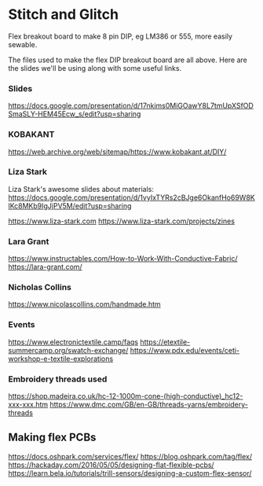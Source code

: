 # Stitch and Glitch

Flex breakout board to make 8 pin DIP, eg LM386 or 555, more easily sewable.

The files used to make the flex DIP breakout board are all above. Here are the slides we'll be using along with some useful links.

### Slides

https://docs.google.com/presentation/d/17nkims0MiGOawY8L7tmUpXSfODSmaSLY-HEM45Ecw_s/edit?usp=sharing

### KOBAKANT

https://web.archive.org/web/sitemap/https://www.kobakant.at/DIY/

### Liza Stark

Liza Stark's awesome slides about materials: https://docs.google.com/presentation/d/1vyIxTYRs2cBJge6OkanfHo69W8KlKc8MKb9IgJjPV5M/edit?usp=sharing

https://www.liza-stark.com
https://www.liza-stark.com/projects/zines

### Lara Grant

https://www.instructables.com/How-to-Work-With-Conductive-Fabric/
https://lara-grant.com/

### Nicholas Collins

https://www.nicolascollins.com/handmade.htm

### Events

https://www.electronictextile.camp/faqs
https://etextile-summercamp.org/swatch-exchange/
https://www.pdx.edu/events/ceti-workshop-e-textile-explorations

### Embroidery threads used

https://shop.madeira.co.uk/hc-12-1000m-cone-(high-conductive)_hc12-xxx-xxx.htm
https://www.dmc.com/GB/en-GB/threads-yarns/embroidery-threads

## Making flex PCBs

https://docs.oshpark.com/services/flex/
https://blog.oshpark.com/tag/flex/
https://hackaday.com/2016/05/05/designing-flat-flexible-pcbs/
https://learn.bela.io/tutorials/trill-sensors/designing-a-custom-flex-sensor/
